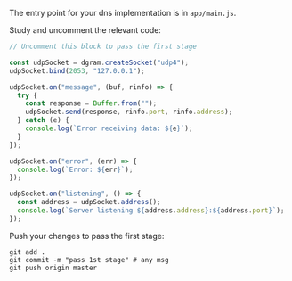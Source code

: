 The entry point for your dns implementation is in `app/main.js`.

Study and uncomment the relevant code: 

```javascript
// Uncomment this block to pass the first stage

const udpSocket = dgram.createSocket("udp4");
udpSocket.bind(2053, "127.0.0.1");

udpSocket.on("message", (buf, rinfo) => {
  try {
    const response = Buffer.from("");
    udpSocket.send(response, rinfo.port, rinfo.address);
  } catch (e) {
    console.log(`Error receiving data: ${e}`);
  }
});

udpSocket.on("error", (err) => {
  console.log(`Error: ${err}`);
});

udpSocket.on("listening", () => {
  const address = udpSocket.address();
  console.log(`Server listening ${address.address}:${address.port}`);
});
```

Push your changes to pass the first stage:

```
git add .
git commit -m "pass 1st stage" # any msg
git push origin master
```

